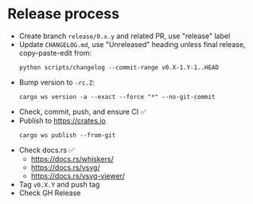# Release process

- Create branch `release/0.x.y` and related PR, use "release" label
- Update `CHANGELOG.md`, use "Unreleased" heading unless final release, copy-paste-edit from:
  ```
  python scripts/changelog --commit-range v0.X-1.Y-1..HEAD
  ```
- Bump version to `-rc.Z`:
  ```
  cargo ws version -a --exact --force "*" --no-git-commit
  ```
- Check, commit, push, and ensure CI ✅
- Publish to <https://crates.io>
  ```
  cargo ws publish --from-git
  ```
- Check docs.rs ✅
  - <https://docs.rs/whiskers/>
  - <https://docs.rs/vsvg/>
  - <https://docs.rs/vsvg-viewer/>
- Tag `v0.X.Y` and push tag
- Check GH Release
